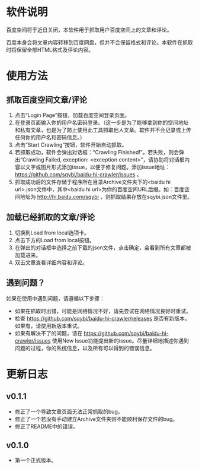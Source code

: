 # 软件说明

百度空间将于近日关闭，本软件用于抓取用户百度空间上的文章和评论。

百度本身会将文章内容转移到百度网盘，但并不会保留格式和评论。本软件在抓取时将保留全部HTML格式及评论内容。

# 使用方法

## 抓取百度空间文章/评论

1. 点击“Login Page”按钮，加载百度空间登录页面。
2. 在登录页面输入你的用户名密码登录。（这一步是为了能够拿到你的空间地址和私有文章，也是为了防止使用此工具抓取他人文章。软件并不会记录或上传任何你的用户名和密码信息。）
3. 点击“Start Crawling”按钮，软件开始自动抓取。
4. 若抓取成功，软件会弹出对话框：“Crawling Finished!”。若失败，则会弹出“Crawling Failed, exception: \<exception content\>”，请协助将对话框内容以文字或图片形式添加issue，以便于修复问题。添加issue地址： https://github.com/sqybi/baidu-hi-crawler/issues 。
5. 抓取成功后的文件存储于程序所在目录Archive文件夹下的\<baidu hi url\>.json文件中，其中\<baidu hi url\>为你的百度空间URL后缀。如：百度空间地址为 http://hi.baidu.com/sqybi ，则抓取结果存放在sqybi.json文件里。

## 加载已经抓取的文章/评论

1. 切换到Load from local选项卡。
2. 点击下方的Load from local按钮。
3. 在弹出的对话框中选择之前下载的json文件，点击确定，会看到所有文章都被加载进来。
4. 双击文章查看详细内容和评论。

## 遇到问题？

如果在使用中遇到问题，请遵循以下步骤：

* 如果在抓取时出错，可能是网络情况不好，请先尝试在网络情况良好时重试。
* 检查 https://github.com/sqybi/baidu-hi-crawler/releases 是否有新版本，如果有，请使用新版本重试。
* 如果有解决不了的问题，请在 https://github.com/sqybi/baidu-hi-crawler/issues 使用New Issue功能提出新的issue。尽量详细地描述你遇到问题的过程，你的系统信息，以及所有可以得到的错误信息。

# 更新日志

## v0.1.1

* 修正了一个导致文章页面无法正常抓取的bug。
* 修正了一个若没有手动建立Archive文件夹则不能顺利保存文件的bug。
* 修正了README中的错误。

## v0.1.0

* 第一个正式版本。